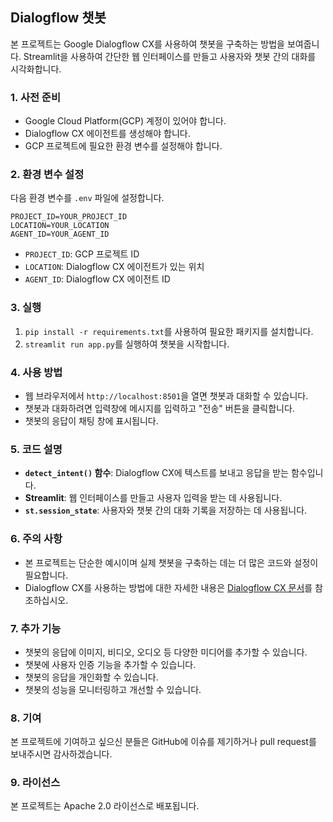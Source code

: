 ## Dialogflow 챗봇

본 프로젝트는 Google Dialogflow CX를 사용하여 챗봇을 구축하는 방법을 보여줍니다. Streamlit을 사용하여 간단한 웹 인터페이스를 만들고 사용자와 챗봇 간의 대화를 시각화합니다.

### 1. 사전 준비

* Google Cloud Platform(GCP) 계정이 있어야 합니다.
* Dialogflow CX 에이전트를 생성해야 합니다.
* GCP 프로젝트에 필요한 환경 변수를 설정해야 합니다.

### 2. 환경 변수 설정

다음 환경 변수를 `.env` 파일에 설정합니다.

```
PROJECT_ID=YOUR_PROJECT_ID
LOCATION=YOUR_LOCATION
AGENT_ID=YOUR_AGENT_ID
```

* `PROJECT_ID`: GCP 프로젝트 ID
* `LOCATION`: Dialogflow CX 에이전트가 있는 위치
* `AGENT_ID`: Dialogflow CX 에이전트 ID

### 3. 실행

1. `pip install -r requirements.txt`를 사용하여 필요한 패키지를 설치합니다.
2. `streamlit run app.py`를 실행하여 챗봇을 시작합니다.

### 4. 사용 방법

* 웹 브라우저에서 `http://localhost:8501`을 열면 챗봇과 대화할 수 있습니다.
* 챗봇과 대화하려면 입력창에 메시지를 입력하고 "전송" 버튼을 클릭합니다.
* 챗봇의 응답이 채팅 창에 표시됩니다.

### 5. 코드 설명

* **`detect_intent()` 함수**: Dialogflow CX에 텍스트를 보내고 응답을 받는 함수입니다.
* **Streamlit**: 웹 인터페이스를 만들고 사용자 입력을 받는 데 사용됩니다.
* **`st.session_state`**: 사용자와 챗봇 간의 대화 기록을 저장하는 데 사용됩니다.

### 6. 주의 사항

* 본 프로젝트는 단순한 예시이며 실제 챗봇을 구축하는 데는 더 많은 코드와 설정이 필요합니다.
* Dialogflow CX를 사용하는 방법에 대한 자세한 내용은 [Dialogflow CX 문서](https://cloud.google.com/dialogflow/cx/docs)를 참조하십시오.

### 7. 추가 기능

* 챗봇의 응답에 이미지, 비디오, 오디오 등 다양한 미디어를 추가할 수 있습니다.
* 챗봇에 사용자 인증 기능을 추가할 수 있습니다.
* 챗봇의 응답을 개인화할 수 있습니다.
* 챗봇의 성능을 모니터링하고 개선할 수 있습니다.

### 8. 기여

본 프로젝트에 기여하고 싶으신 분들은 GitHub에 이슈를 제기하거나 pull request를 보내주시면 감사하겠습니다.

### 9. 라이선스

본 프로젝트는 Apache 2.0 라이선스로 배포됩니다.